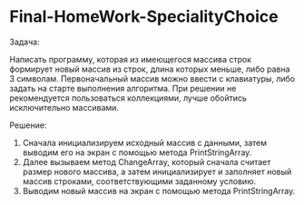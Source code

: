 # Final-HomeWork-SpecialityChoice
Задача: 

Написать программу, которая из имеющегося массива строк формирует новый массив из строк, длина которых меньше, либо равна 3 символам. 
Первоначальный массив можно ввести с клавиатуры, либо задать на старте выполнения алгоритма. 
При решении не рекомендуется пользоваться коллекциями, лучше обойтись исключительно массивами.


Решение:
1. Сначала инициализируем исходный массив с данными, затем выводим его на экран с помощью метода PrintStringArray.
2. Далее вызываем метод ChangeArray, который сначала считает размер нового массива, а затем инициализирует и заполняет новый массив строками, 
соответствующими заданному условию.
3. Выводим новый массив на экран с помощью метода PrintStringArray.


